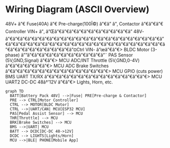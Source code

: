 # Wiring Diagram (ASCII Overview)

48V+ â”€ Fuse(40A) â”€ Pre-charge(100Î©) â”€â”
                                   â”‚
                              Contactor â”€â”€â”€ Controller VIN+
                                   â”‚                    â”Œâ”€â”€â”€â”€â”€â”€â”€â”€â”€â”€â”
48V- â”€â”€â”€â”€â”€â”€â”€â”€â”€â”€â”€â”€â”€â”€â”€â”€â”€â”€â”€â”€â”€â”€â”€â”€â”€â”€â”€â”€â”€â”€â”€â”€â”€â”€â”€â”€â”€â”€â”€â”€â”€â”€â”€â”€â”€â”€â”€â”€â”€â”€â”€â”€â”¤Ctrl VIN- â”œâ”€â”€> BLDC Motor (3-phase)
                                                         â””â”€â”€â”€â”€â”€â”€â”€â”€â”€â”€â”˜
PAS Sensor (5V,GND,Signal) â”€â”€> MCU ADC/INT
Throttle (5V,GND,0-4V) â”€â”€â”€â”€â”€â”€> MCU ADC
Brake Switches â”€â”€â”€â”€â”€â”€â”€â”€â”€â”€â”€â”€â”€â”€> MCU GPIO (cuts power)
BMS UART TX/RX â”€â”€â”€â”€â”€â”€â”€â”€â”€â”€â”€â”€â”€â”€> MCU UART2
DC-DC 48â†’12V â”€â”€> Lights, Horn, etc.

```mermaid
graph TD
  BATT[Battery Pack 48V] -->|Fuse| PRE[Pre-charge & Contactor]
  PRE --> CTRL[Motor Controller]
  CTRL --> MOTOR[BLDC Motor]
  CTRL -->|UART/CAN| MCU[ESP32 MCU]
  PAS[Pedal Assist Sensor] --> MCU
  THR[Throttle] --> MCU
  BRK[Brake Switches] --> MCU
  BMS -->|UART| MCU
  BATT --> DCDC[DC-DC 48->12V]
  DCDC --> LIGHTS[Lights/Horn]
  MCU -->|BLE| PHONE[Mobile App]